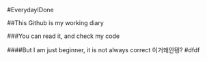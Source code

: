 #EverydayIDone

##This Github is my working diary

###You can read it, and check my code

####But I am just beginner, it is not always correct
이거왜안됑?
#dfdf
